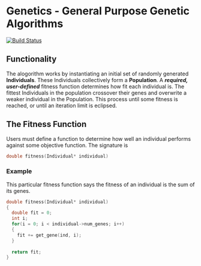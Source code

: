 # Genetics - General Purpose Genetic Algorithms
[![Build Status](https://travis-ci.org/davidclevenger/genetics.svg?branch=master)](https://travis-ci.org/davidclevenger/genetics)

## Functionality
The alogorithm works by instantiating an initial set of randomly generated **Individuals**. These Individuals collectively
form a **Population**. A ***required, user-defined*** fitness function determines how fit each individual is. The fittest Individuals in the population crossover their genes and overwrite a weaker individual in the Population. This process until some fitness is reached, or until an iteration limit is eclipsed.

## The Fitness Function
Users must define a function to determine how well an individual performs against some objective function.
The signature is 
```c
double fitness(Individual* individual)
```
### Example
This particular fitness function says the fitness of an individual is the sum of its genes.
```c
double fitness(Individual* individual)
{
  double fit = 0;
  int i;
  for(i = 0; i < individual->num_genes; i++)
  {
    fit += get_gene(ind, i);
  }
  
  return fit;
}
```
